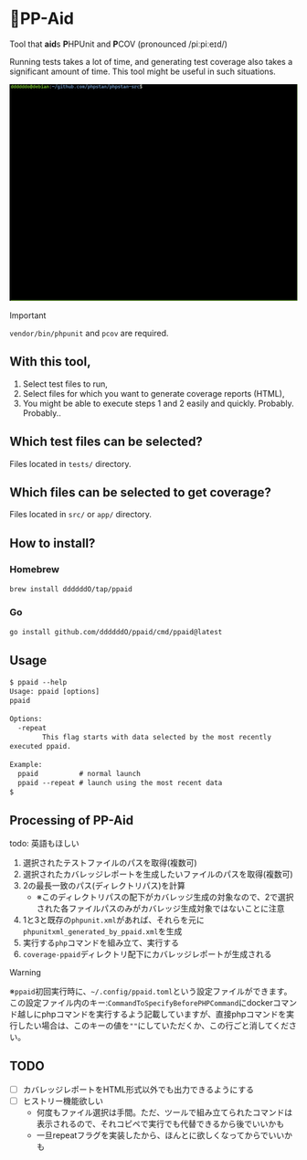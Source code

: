 # 💊PP-Aid
Tool that **aid**s **P**HPUnit and **P**COV (pronounced /piːpiːeɪd/)

Running tests takes a lot of time, and generating test coverage also takes a significant amount of time.
This tool might be useful in such situations.

![](./assets/ppaid_demo.gif)

> [!IMPORTANT] 
> `vendor/bin/phpunit` and `pcov` are required.

## With this tool,
1. Select test files to run,
1. Select files for which you want to generate coverage reports (HTML),
1. You might be able to execute steps 1 and 2 easily and quickly. Probably. Probably..

## Which test files can be selected?
Files located in `tests/` directory.

## Which files can be selected to get coverage?
Files located in `src/` or `app/` directory.

## How to install?

### Homebrew

```console
brew install ddddddO/tap/ppaid
```

### Go
```console
go install github.com/ddddddO/ppaid/cmd/ppaid@latest
```

## Usage

```console
$ ppaid --help
Usage: ppaid [options]
ppaid

Options:
  -repeat
        This flag starts with data selected by the most recently executed ppaid.

Example:
  ppaid          # normal launch
  ppaid --repeat # launch using the most recent data
$
```

## Processing of PP-Aid
todo: 英語もほしい

1. 選択されたテストファイルのパスを取得(複数可)
1. 選択されたカバレッジレポートを生成したいファイルのパスを取得(複数可)
1. 2の最長一致のパス(ディレクトリパス)を計算
    - ※このディレクトリパスの配下がカバレッジ生成の対象なので、2で選択された各ファイルパスのみがカバレッジ生成対象ではないことに注意
1. 1と3と既存の`phpunit.xml`があれば、それらを元に`phpunitxml_generated_by_ppaid.xml`を生成
1. 実行する`php`コマンドを組み立て、実行する
1. `coverage-ppaid`ディレクトリ配下にカバレッジレポートが生成される

> [!WARNING]
> ※`ppaid`初回実行時に、`~/.config/ppaid.toml`という設定ファイルができます。
> この設定ファイル内のキー:`CommandToSpecifyBeforePHPCommand`にdockerコマンド越しにphpコマンドを実行するよう記載していますが、直接phpコマンドを実行したい場合は、このキーの値を`""`にしていただくか、この行ごと消してください。

## TODO
- [ ] カバレッジレポートをHTML形式以外でも出力できるようにする
- [ ] ヒストリー機能欲しい
    - 何度もファイル選択は手間。ただ、ツールで組み立てられたコマンドは表示されるので、それコピペで実行でも代替できるから後でいいかも
    - 一旦repeatフラグを実装したから、ほんとに欲しくなってからでいいかも